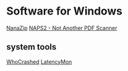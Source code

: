 # Software for Windows

[NanaZip](https://github.com/M2Team/NanaZip)
[NAPS2 - Not Another PDF Scanner](https://www.naps2.com/)

## system tools

[WhoCrashed](https://www.resplendence.com/whocrashed)
[LatencyMon](https://www.resplendence.com/latencymon)
